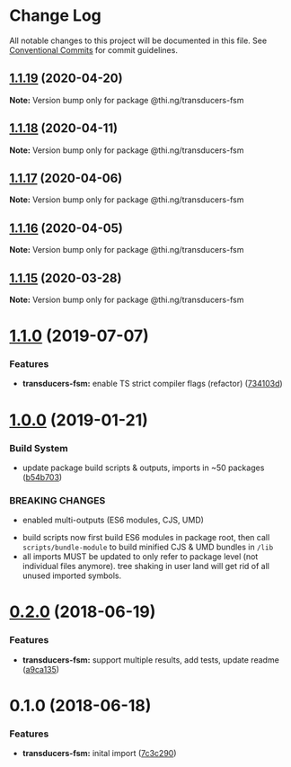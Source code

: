 # Change Log

All notable changes to this project will be documented in this file.
See [Conventional Commits](https://conventionalcommits.org) for commit guidelines.

## [1.1.19](https://github.com/thi-ng/umbrella/compare/@thi.ng/transducers-fsm@1.1.18...@thi.ng/transducers-fsm@1.1.19) (2020-04-20)

**Note:** Version bump only for package @thi.ng/transducers-fsm





## [1.1.18](https://github.com/thi-ng/umbrella/compare/@thi.ng/transducers-fsm@1.1.17...@thi.ng/transducers-fsm@1.1.18) (2020-04-11)

**Note:** Version bump only for package @thi.ng/transducers-fsm





## [1.1.17](https://github.com/thi-ng/umbrella/compare/@thi.ng/transducers-fsm@1.1.16...@thi.ng/transducers-fsm@1.1.17) (2020-04-06)

**Note:** Version bump only for package @thi.ng/transducers-fsm





## [1.1.16](https://github.com/thi-ng/umbrella/compare/@thi.ng/transducers-fsm@1.1.15...@thi.ng/transducers-fsm@1.1.16) (2020-04-05)

**Note:** Version bump only for package @thi.ng/transducers-fsm





## [1.1.15](https://github.com/thi-ng/umbrella/compare/@thi.ng/transducers-fsm@1.1.14...@thi.ng/transducers-fsm@1.1.15) (2020-03-28)

**Note:** Version bump only for package @thi.ng/transducers-fsm





# [1.1.0](https://github.com/thi-ng/umbrella/compare/@thi.ng/transducers-fsm@1.0.19...@thi.ng/transducers-fsm@1.1.0) (2019-07-07)

### Features

* **transducers-fsm:** enable TS strict compiler flags (refactor) ([734103d](https://github.com/thi-ng/umbrella/commit/734103d))

# [1.0.0](https://github.com/thi-ng/umbrella/compare/@thi.ng/transducers-fsm@0.2.36...@thi.ng/transducers-fsm@1.0.0) (2019-01-21)

### Build System

* update package build scripts & outputs, imports in ~50 packages ([b54b703](https://github.com/thi-ng/umbrella/commit/b54b703))

### BREAKING CHANGES

* enabled multi-outputs (ES6 modules, CJS, UMD)

- build scripts now first build ES6 modules in package root, then call
  `scripts/bundle-module` to build minified CJS & UMD bundles in `/lib`
- all imports MUST be updated to only refer to package level
  (not individual files anymore). tree shaking in user land will get rid of
  all unused imported symbols.

<a name="0.2.0"></a>
# [0.2.0](https://github.com/thi-ng/umbrella/compare/@thi.ng/transducers-fsm@0.1.0...@thi.ng/transducers-fsm@0.2.0) (2018-06-19)

### Features

* **transducers-fsm:** support multiple results, add tests, update readme ([a9ca135](https://github.com/thi-ng/umbrella/commit/a9ca135))

<a name="0.1.0"></a>
# 0.1.0 (2018-06-18)

### Features

* **transducers-fsm:** inital import ([7c3c290](https://github.com/thi-ng/umbrella/commit/7c3c290))
